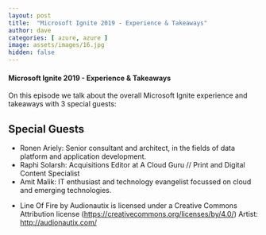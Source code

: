 ```yaml
---
layout: post
title:  "Microsoft Ignite 2019 - Experience & Takeaways"
author: dave
categories: [ azure, azure ]
image: assets/images/16.jpg
hidden: false
---
```


#### Microsoft Ignite 2019 - Experience & Takeaways

<p>
<script type='text/javascript' charset='utf-8' src='https://www.buzzsprout.com/704541.js?player=small&artist=Wikiazure%20Podcast'></script>
</p>

On this episode we talk about the overall Microsoft Ignite experience and takeaways with 3 special guests: 


## Special Guests


+ Ronen Ariely: Senior consultant and architect, in the fields of data platform and application development.
+ Raphi Solarsh: Acquisitions Editor at A Cloud Guru // Print and Digital Content Specialist
+ Amit Malik: IT enthusiast and technology evangelist focussed on cloud and emerging technologies.

- Line Of Fire by Audionautix is licensed under a Creative Commons Attribution license (https://creativecommons.org/licenses/by/4.0/) Artist: http://audionautix.com/